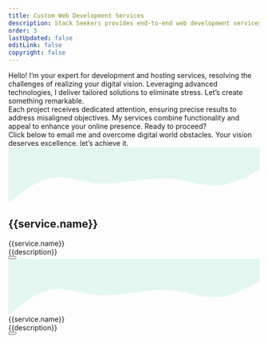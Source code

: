 ```yaml
---
title: Custom Web Development Services
description: Stack Seekers provides end-to-end web development services for businesses of all sizes. Our solutions include front-end and back-end development, CMS integration, API development, and performance optimization — all aligned to support your growth and digital transformation goals.
order: 3
lastUpdated: false
editLink: false
copyright: false
---
```


<div class="flex flex-column gap-4 mt-4 line-height-3">
  <div>Hello! I’m your expert for development and hosting services, resolving the challenges of realizing your digital vision. Leveraging advanced technologies, I deliver tailored solutions to eliminate stress. Let’s create something remarkable.</div>

  <div>Each project receives dedicated attention, ensuring precise results to address misaligned objectives. My services combine functionality and appeal to enhance your online presence. Ready to proceed?</div>

  <div>Click below to email me and overcome digital world obstacles. Your vision deserves excellence. let’s achieve it.</div>
</div>

<div class="flex flex-wrap md:gap-4 gap-2">
    <TabView class="p-tabview-vertical md:flex hidden" :activeIndex="activeTabIndex" @tab-change="onTabChange">
      <!-- Tab Panels -->
      <TabPanel :header="`${service.name}`" leftIcon="pi pi-home" v-for= "(service, index) in services" :id="service.code">
        <div class="shadow-1 col-12 border-round-2xl vp-feature-item p-0 overflow-hidden" itemscope itemtype="https://schema.org/SoftwareApplication">
              <svg xmlns="http://www.w3.org/2000/svg" viewBox="0 0 1440 320"><path fill="#10b981" fill-opacity="0.1" d="M0,320L40,288C80,256,160,192,240,176C320,160,400,192,480,202.7C560,213,640,203,720,192C800,181,880,171,960,181.3C1040,192,1120,224,1200,218.7C1280,213,1360,171,1400,149.3L1440,128L1440,0L1400,0C1360,0,1280,0,1200,0C1120,0,1040,0,960,0C880,0,800,0,720,0C640,0,560,0,480,0C400,0,320,0,240,0C160,0,80,0,40,0L0,0Z"></path></svg>
              <div class="px-4 m-2">
                  <div class="text-4xl font-bold mb-4">
                    <h2 itemprop="name" class="hidden">{{service.name}}</h2>
                    <span itemprop="name">{{service.name}}</span>
                  </div>
                  <Image v-if="service.code" :src="`/img/service/${service.code}.webp`" class="" :alt="service.name" width="100%"/>
                  <div class="my-4 flex flex-column gap-2 line-height-3">
                      <link itemprop="applicationCategory" :href="service.schema" />
                      <div itemprop="name" v-for= "(description, index) in service.descriptions" >    {{description}}
                      </div>
                      <a :href="`mailto:jiwan.cse@gmail.com?subject=Inquiry : ${service.name} Services`" size="large" color="deeppink" class="flex justify-content-center text-center no-underline mt-4" aria-label="Send an Email"> 
                      <Button label="Book Now!" icon="pi pi-briefcase" severity="primary" raised rounded />
                      </a>
                  </div>
              </div>
          </div>
      </TabPanel>
    </TabView>
    <div class="grid my-6 md:col-6 p-0 md:hidden flex" :class="[{ 'md:col-12' : (index === services.length-1 || index === 0 || index === 3) }]" v-for= "(service, index) in services" :id="service.code">
        <div class="shadow-1 col-12 border-round-2xl vp-feature-item p-0 overflow-hidden" itemscope itemtype="https://schema.org/SoftwareApplication">
            <svg xmlns="http://www.w3.org/2000/svg" viewBox="0 0 1440 320"><path fill="#10b981" fill-opacity="0.1" d="M0,320L40,288C80,256,160,192,240,176C320,160,400,192,480,202.7C560,213,640,203,720,192C800,181,880,171,960,181.3C1040,192,1120,224,1200,218.7C1280,213,1360,171,1400,149.3L1440,128L1440,0L1400,0C1360,0,1280,0,1200,0C1120,0,1040,0,960,0C880,0,800,0,720,0C640,0,560,0,480,0C400,0,320,0,240,0C160,0,80,0,40,0L0,0Z"></path></svg>
            <div class="px-4 m-2">
                <div class="text-4xl font-bold mb-4">
                    <span itemprop="name">{{service.name}}</span>
                </div>
                <Image v-if="service.code" :src="`/img/service/${service.code}.webp`" class="" :alt="service.name" width="100%"/>
                <div class="my-4 flex flex-column gap-2 line-height-3">
                    <link itemprop="applicationCategory" :href="service.schema" />
                    <div itemprop="name" v-for= "(description, index) in service.descriptions" >    {{description}}
                    </div>
                    <a :href="`mailto:jiwan.cse@gmail.com?subject=Inquiry : ${service.name} Services`" size="large" color="deeppink" class="flex justify-content-center text-center no-underline mt-4" aria-label="Send an Email"> 
                    <Button label="Book Now!" icon="pi pi-briefcase" severity="primary" raised rounded />
                    </a>
                </div>
            </div>
        </div>
    </div>
</div>

<script setup lang="ts">
import { ref, watch, onMounted, nextTick } from "vue";
import { useRouter, useRoute } from "vue-router";

const router = useRouter();
const route = useRoute();

const services = [
    {
        name: "Figma to Web",
        code: "figma-to-web",
        descriptions: [
            "Turn your Figma designs into fully functional, dynamic websites with my expertise. Leveraging the power of VueJS, ReactJS, and their robust ecosystems, I create innovative websites tailored precisely to your requirements.",
            "My solutions are fully customizable and reusable, ensuring they align perfectly with your vision, while remaining exceptionally lightweight for optimal performance."]
    },
    {
        name: "E-commerce",
        code: "e-commerce-solutions",
        descriptions:[ 
            "I specialize in building robust e-commerce platforms that empower businesses to sell their products and services online effortlessly.", 
            "My solutions are scalable, secure, and packed with advanced features to drive sales and boost customer satisfaction."]
    },
    {
        name: "Consulting",
        code: "consulting-and-technical-advisory",
        descriptions:[ 
            "Whether you're just starting your project or facing technical challenges, I'm here to provide expert guidance and support.",
            " I offer consulting services to help you make informed decisions and overcome any obstacles along the way."]
    },
    {
        name: "Web App",
        code: "custom-web-development",
        descriptions:[ 
            "I design responsive and visually stunning custom web application optimized for performance and user experience.",
            "Whether you need a simple landing page or a complex web application, I have the expertise to bring your vision to life."]
    },
    {
        name: "API",
        code: "api-development-and-integration",
        descriptions:[ 
            "Need to integrate third-party services or develop custom APIs for your application? ",
            "I specialize in creating RESTful APIs, enabling seamless communication between systems and enhancing your software's functionality."]
    },
    {
        name: "Hosting",
        code: "hosting",
        descriptions:[ 
            "I offer comprehensive hosting services to ensure your applications run smoothly, securely, and efficiently. From setting up cloud infrastructure on AWS, or Azure to configuring and maintaining web servers, databases, and load balancers, I provide end-to-end solutions tailored to your needs.",
            "My expertise in containerization with Docker and orchestration with Kubernetes ensures scalable and resilient deployments. With a focus on uptime, security, and performance, I deliver hosting solutions that enable your business to thrive in the digital landscape."]
    },
    {
        name: "CICD",
        code: "ci-cd",
        descriptions:[ 
            "I specialize in designing and optimizing CI/CD pipelines to streamline your software delivery process. Utilizing tools like Jenkins, GitLab CI, I automate builds, tests, and deployments for faster, more reliable releases.",
            "My expertise in scripting and Infrastructure as Code (IaC) enhances efficiency and scalability, allowing your development team to focus on innovation. Whether you're starting from scratch or refining existing workflows, I deliver tailored solutions that boost productivity and quality in your software projects."]
    },
]

// Map service codes to indices
const serviceMapping = services.reduce((acc, service, index) => {
  acc[`#${service.code}`] = index;
  return acc;
}, {});

const activeTabIndex = ref(serviceMapping[route.params.serviceCode] || 0);

// Watch for route changes to update the active tab
watch(
  () => route.hash,
  (newServiceCode) => {
    activeTabIndex.value = serviceMapping[newServiceCode] ?? 0;
  },
  { immediate: true }
);
// Handle tab change event to update the route
const onTabChange = (event) => {
  const service = services[event.index];
  if (service) {
    router.push(`/web-development-services/#${service.code}`);
  }
};
</script>
